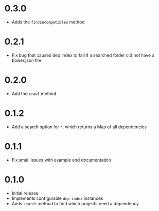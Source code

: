 0.3.0
=========
* Adds the `findIncompatibles` method

0.2.1
=========
* Fix bug that caused dep index to fail if a searched folder did not have a bower.json file

0.2.0
=========
* Add the `crawl` method

0.1.2
=========
* Add a search option for `*`, which returns a Map of all dependencies

0.1.1
=========
* Fix small issues with example and documentation

0.1.0
=========
* Initial release
* Implements configurable `dep-index` instances
* Adds `search` method to find which projects need a dependency
